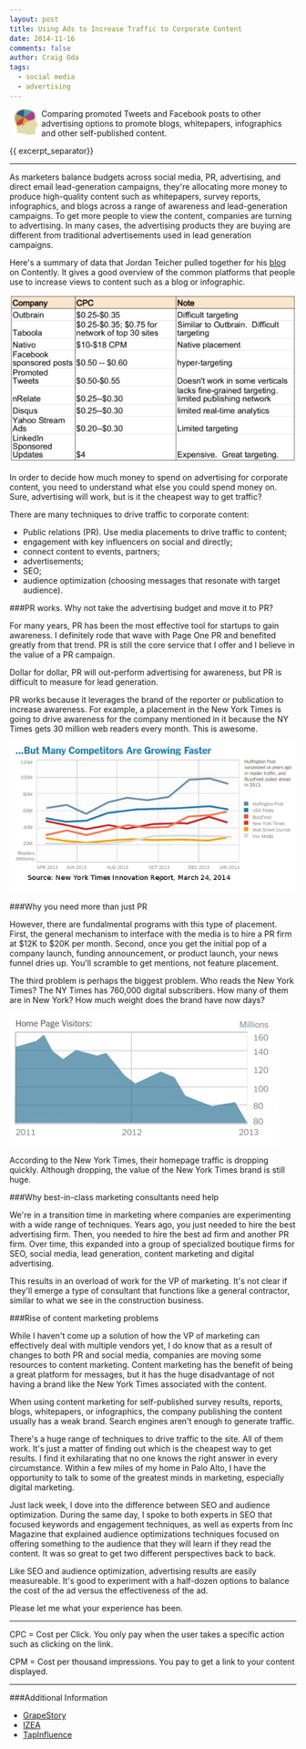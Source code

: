```yaml
---
layout: post
title: Using Ads to Increase Traffic to Corporate Content
date: 2014-11-16
comments: false
author: Craig Oda
tags:
  - social media 
  - advertising
---
```

<img src = "/img/blog/header/marketer.jpg" height = "50" hspace="3" align="left">
Comparing promoted Tweets and Facebook posts to other advertising options to promote blogs, whitepapers, infographics and other self-published content.

{{ excerpt_separator}}

---

As marketers balance budgets across social media, PR, advertising, and direct email lead-generation
campaigns, they're allocating more money to produce high-quality content such as 
whitepapers, survey reports, infographics, and blogs across a range of awareness and lead-generation
campaigns.  To get more people to view the
content, companies are turning to advertising.  In many cases, the advertising products
they are buying are different from traditional
advertisements used in lead generation campaigns.

Here's a summary of data that Jordan Teicher pulled together for his
[blog][teicher] on Contently.  It gives a good overview of the
common platforms that people use to increase views to content
such as a blog or infographic.

![Costs of Content Marketing](/img/blog/2014/11/content_marketing.png)

In order to decide how much money to spend on advertising for corporate
content, you need to understand what else you could spend money on.  Sure,
advertising will work, but is it the cheapest way to get traffic?

There are many techniques to drive traffic to corporate content:

- Public relations (PR). Use media placements to drive traffic to content;
- engagement with key influencers on social and directly;
- connect content to events, partners;
- advertisements;
- SEO;
- audience optimization (choosing messages that resonate with
target audience).

###PR works. Why not take the advertising budget and move it to PR?

For many years, PR has been the most effective tool for startups to gain
awareness.  I definitely rode that wave with Page One PR and benefited 
greatly from that trend.  PR is still the core service that I offer and
I believe in the value of a PR campaign.  

Dollar for dollar, PR will out-perform advertising for awareness,
but PR is difficult to measure for lead generation.

PR works because it leverages the brand of the 
reporter or publication to increase awareness.  For example, a placement 
in the New York Times is going to drive awareness for the company 
mentioned in it because the NY Times gets 30 million web readers
every month.  This is awesome.  

![New York Times traffic](/img/blog/2014/11/nytimes.png)

###Why you need more than just PR

However, there are fundalmental programs with this
type of placement.  First, the general mechanism to interface with
the media is to hire a PR firm at $12K to $20K per month.  Second,
once you get the initial pop of a company launch, funding announcement,
or product launch, your news funnel dries up.  You'll scramble to
get mentions, not feature placement.  

The third problem is perhaps the biggest problem.  Who reads the New York
Times?  The NY Times has 760,000 digital subscribers.  How many
of them are in New York?  How much weight does the brand have now days?


![New York Times homepage traffic](/img/blog/2014/11/nytimes_homepage.png)

According to the New York Times, their homepage traffic is dropping
quickly.  Although dropping, the value of the New York Times 
brand is still huge.

###Why best-in-class marketing consultants need help

We're in a transition time in marketing where companies are 
experimenting with a wide range of techniques.  Years ago, you just 
needed to hire the best advertising firm.  Then, you needed to
hire the best ad firm and another PR firm.  Over time, this
expanded into a group of specialized boutique firms for SEO,
social media, lead generation, content marketing 
and digital advertising.

This results in an overload of work for the VP of marketing.  It's not
clear if they'll emerge a type of consultant that functions like a
general contractor, similar to what we see in the construction
business.


###Rise of content marketing problems

While I haven't come up a solution of how the VP of marketing 
can effectively deal with multiple
vendors yet, I do know that as a result of changes to both PR and 
social media, companies are 
moving some resources to content marketing.  Content marketing
has the benefit
of being a great platform for messages, but it has the huge
disadvantage of not having a brand like the New York Times associated
with the content.

When using content marketing for self-published survey results, reports, 
blogs, whitepapers, or infographics, the company publishing the content
usually has a weak brand.  Search engines aren't enough to generate
traffic.  

There's a huge range of techniques to drive traffic to the
site.  All of them work.  It's just a matter of finding out
which is the cheapest way to get results.  I find it 
exhilarating that no one knows the right answer in 
every circumstance.  Within a few miles of my home in Palo Alto,
I have the opportunity to talk to some
of the greatest minds in marketing, especially digital marketing.

Just lack week, I dove into the difference between 
SEO and audience optimization.  During the same day,
I spoke to both experts in SEO that focused keywords and
engagement techniques, as well as experts from Inc Magazine
that explained audience optimizations techniques focused on
offering something to the audience that they will learn if they
read the content.  It was so great to get two different perspectives
back to back.

Like SEO and audience optimization, advertising results are
easily measureable.  It's good to experiment with a half-dozen 
options to balance the cost of the ad versus the effectiveness
of the ad.

Please let me what your experience has been.

---

CPC = Cost per Click.  You only pay when the user takes a specific action
such as clicking on the link.

CPM = Cost per thousand impressions.  You pay to get a link to 
your content displayed.

---

###Additional Information

- [GrapeStory][1]
- [IZEA][2]
- [TapInfluence][3]

[1]: http://www.grapestory.co/
[2]: https://izea.com/
[3]: http://www.tapinfluence.com/

[teicher]: http://contently.com/strategist/2014/04/10/the-pros-cons-and-costs-of-the-top-10-content-distribution-platforms/


